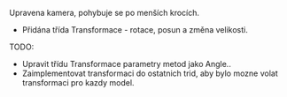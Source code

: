 Upravena kamera, pohybuje se po menších krocích.
- Přidána třída Transformace - rotace, posun a změna velikosti.


TODO: 
- Upravit třídu Transformace parametry metod jako Angle..
- Zaimplementovat transformaci do ostatnich trid, aby bylo mozne volat transformaci pro kazdy model.
